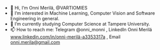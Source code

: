 - 👋 Hi, I’m Onni Merilä, @VARTIOMIES
- 👀 I’m interested in Machine Learning, Computer Vision and Software Engineering in general.
- 🌱 I’m currently studying Computer Science at Tampere University.
- 📫 How to reach me: Telegram @onni_monni , LinkedIn Onni Merilä www.linkedin.com/in/onni-merilä-a3353317a , Email onni.merila@gmail.com

<!---
VARTIOMIES/VARTIOMIES is a ✨ special ✨ repository because its `README.md` (this file) appears on your GitHub profile.
You can click the Preview link to take a look at your changes.
--->
